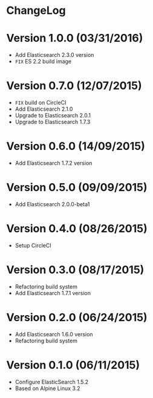 ChangeLog
==============

# Version 1.0.0 (03/31/2016)

- Add Elasticsearch 2.3.0 version
- ``FIX`` ES 2.2 build image

# Version 0.7.0 (12/07/2015)

- ``FIX`` build on CircleCI
- Add Elasticsearch 2.1.0
- Upgrade to Elasticsearch 2.0.1
- Upgrade to Elasticsearch 1.7.3

# Version 0.6.0 (14/09/2015)

- Add Elasticsearch 1.7.2 version

# Version 0.5.0 (09/09/2015)

- Add Elasticsearch 2.0.0-beta1

# Version 0.4.0 (08/26/2015)

- Setup CircleCI

# Version 0.3.0 (08/17/2015)

- Refactoring build system
- Add Elasticsearch 1.7.1 version

# Version 0.2.0 (06/24/2015)

- Add Elasticsearch 1.6.0 version
- Refactoring build system

# Version 0.1.0 (06/11/2015)

- Configure ElasticSearch 1.5.2
- Based on Alpine Linux 3.2
